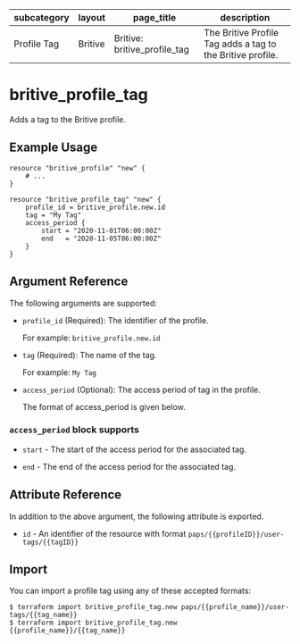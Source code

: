 | subcategory  | layout    | page_title                    | description                                            |
| ------------ | --------- | ----------------------------- | ------------------------------------------------------ |
| Profile Tag   | Britive   | Britive: britive_profile_tag   | The Britive Profile Tag adds a tag to the Britive profile. |

# britive\_profile\_tag

Adds a tag to the Britive profile.

## Example Usage

```hcl
resource "britive_profile" "new" {
    # ...
}

resource "britive_profile_tag" "new" {
    profile_id = britive_profile.new.id
    tag = "My Tag"
    access_period {
        start = "2020-11-01T06:00:00Z"
        end   = "2020-11-05T06:00:00Z"
    }
}
```

## Argument Reference

The following arguments are supported:

* `profile_id` (Required): The identifier of the profile.

  For example: `britive_profile.new.id`

* `tag` (Required): The name of the tag.

  For example: `My Tag`

* `access_period` (Optional): The access period of tag in the profile. 

  The format of access_period is given below.


### `access_period` block supports

* `start` - The start of the access period for the associated tag.

* `end` - The end of the access period for the associated tag.

## Attribute Reference

In addition to the above argument, the following attribute is exported.

* `id` - An identifier of the resource with format `paps/{{profileID}}/user-tags/{{tagID}}`

## Import

You can import a profile tag using any of these accepted formats:

```
$ terraform import britive_profile_tag.new paps/{{profile_name}}/user-tags/{{tag_name}}
$ terraform import britive_profile_tag.new {{profile_name}}/{{tag_name}}
```